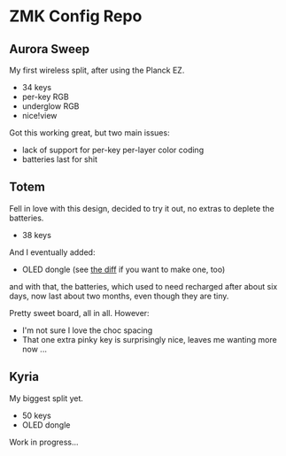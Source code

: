 # ZMK Config Repo

## Aurora Sweep

My first wireless split, after using the Planck EZ.

- 34 keys
- per-key RGB
- underglow RGB
- nice!view

Got this working great, but two main issues:

- lack of support for per-key per-layer color coding
- batteries last for shit

## Totem

Fell in love with this design, decided to try it out, no extras to deplete the batteries.

- 38 keys

And I eventually added:

- OLED dongle (see [the diff](https://github.com/ctranstrum/zmk-config/compare/13bcedf..36b5014) if you want to make one, too)

and with that, the batteries, which used to need recharged after about six days, now last about two months, even though they are tiny.

Pretty sweet board, all in all. However:

- I'm not sure I love the choc spacing
- That one extra pinky key is surprisingly nice, leaves me wanting more now ...

## Kyria

My biggest split yet.

- 50 keys
- OLED dongle

Work in progress...
